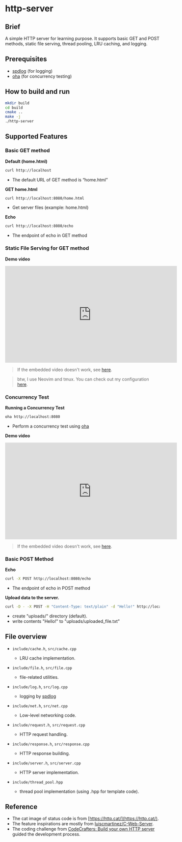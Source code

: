 # http-server

## Brief
A simple HTTP server for learning purpose. It supports basic GET and POST methods, static file serving, thread pooling, LRU caching, and logging.


## Prerequisites
- [spdlog](https://github.com/gabime/spdlog) (for logging)
- [oha](https://github.com/hatoo/oha) (for concurrency testing)


## How to build and run
```sh
mkdir build
cd build
cmake ..
make -j
./http-server
```


## Supported Features
### Basic GET method
**Default (home.html)**
```sh
curl http://localhost
```
- The default URL of GET method is “home.html”

**GET home.html**
```sh
curl http://localhost:8080/home.html
```
- Get server files (example: home.html)

**Echo**
```sh
curl http://localhost:8080/echo
```
- The endpoint of echo in GET method


### Static File Serving for GET method

**Demo video**

<iframe width="560" height="315" src="https://www.youtube.com/watch?v=jR403dP_xM4" frameborder="0" allow="accelerometer; autoplay; encrypted-media; gyroscope; picture-in-picture" allowfullscreen></iframe>

> If the embedded video doesn't work, see [here](https://www.youtube.com/watch?v=jR403dP_xM4).

> btw, I use Neovim and tmux. You can check out my configuration [here](https://github.com/kfwu1999/dotfiles).

### Concurrency Test
**Running a Concurrency Test**

```sh
oha http://localhost:8080
```
- Perform a concurrency test using [oha](https://github.com/hatoo/oha)

**Demo video**
<iframe width="560" height="315" src="https://youtu.be/7mYv4gxpn6Q?si=ECg7FKkrZeKIQFtF" frameborder="0" allow="accelerometer; autoplay; encrypted-media; gyroscope; picture-in-picture" allowfullscreen></iframe>

> If the embedded video doesn't work, see [here](https://youtu.be/7mYv4gxpn6Q?si=ECg7FKkrZeKIQFtF).


### Basic POST Method
**Echo**
```sh
curl -X POST http://localhost:8080/echo
```
- The endpoint of echo in POST method


**Upload data to the server.**

```sh
curl -D - -X POST -H "Content-Type: text/plain" -d "Hello!" http://localhost:8080/upload
```
- create "uploads/" directory (default).
- write contents "Hello!" to "uploads/uploaded_file.txt"


## File overview
- `include/cache.h`, `src/cache.cpp`
    - LRU cache implementation.

- `include/file.h`, `src/file.cpp`
    - file-related utilities.

- `include/log.h`, `src/log.cpp`
    - logging by [spdlog](https://github.com/gabime/spdlog)

- `include/net.h`, `src/net.cpp`
    - Low-level networking code.

- `include/request.h`, `src/request.cpp`
    - HTTP request handling.

- `include/response.h`, `src/response.cpp`
    - HTTP response building.

- `include/server.h`, `src/server.cpp`
    - HTTP server implementation.

- `include/thread_pool.hpp`
    - thread pool implementation (using .hpp for template code).


## Reference
- The cat image of status code is from [https://http.cat/](https://http.cat/).
- The feature inspirations are mostly from [luiscmartinez/C-Web-Server](https://github.com/luiscmartinez/C-Web-Server/tree/master).
- The coding challenge from [CodeCrafters: Build your own HTTP server](https://app.codecrafters.io/courses/http-server) guided the development process.
